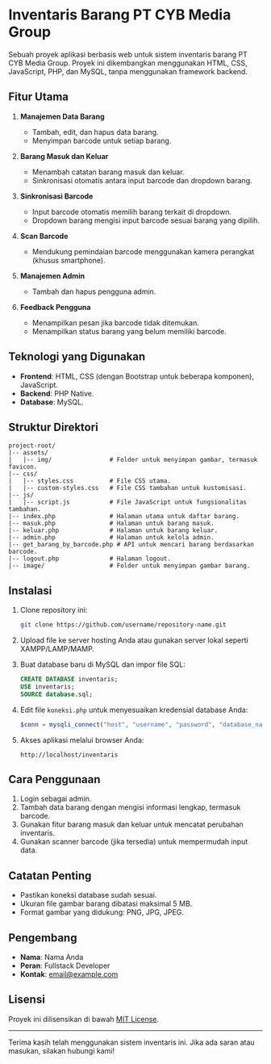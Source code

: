 # Inventaris Barang PT CYB Media Group

Sebuah proyek aplikasi berbasis web untuk sistem inventaris barang PT CYB Media Group. Proyek ini dikembangkan menggunakan HTML, CSS, JavaScript, PHP, dan MySQL, tanpa menggunakan framework backend.

## Fitur Utama

1. **Manajemen Data Barang**
   - Tambah, edit, dan hapus data barang.
   - Menyimpan barcode untuk setiap barang.

2. **Barang Masuk dan Keluar**
   - Menambah catatan barang masuk dan keluar.
   - Sinkronisasi otomatis antara input barcode dan dropdown barang.

3. **Sinkronisasi Barcode**
   - Input barcode otomatis memilih barang terkait di dropdown.
   - Dropdown barang mengisi input barcode sesuai barang yang dipilih.

4. **Scan Barcode**
   - Mendukung pemindaian barcode menggunakan kamera perangkat (khusus smartphone).

5. **Manajemen Admin**
   - Tambah dan hapus pengguna admin.

6. **Feedback Pengguna**
   - Menampilkan pesan jika barcode tidak ditemukan.
   - Menampilkan status barang yang belum memiliki barcode.

## Teknologi yang Digunakan

- **Frontend**: HTML, CSS (dengan Bootstrap untuk beberapa komponen), JavaScript.
- **Backend**: PHP Native.
- **Database**: MySQL.

## Struktur Direktori

```plaintext
project-root/
|-- assets/
|   |-- img/                # Folder untuk menyimpan gambar, termasuk favicon.
|-- css/
|   |-- styles.css          # File CSS utama.
|   |-- custom-styles.css   # File CSS tambahan untuk kustomisasi.
|-- js/
|   |-- script.js           # File JavaScript untuk fungsionalitas tambahan.
|-- index.php               # Halaman utama untuk daftar barang.
|-- masuk.php               # Halaman untuk barang masuk.
|-- keluar.php              # Halaman untuk barang keluar.
|-- admin.php               # Halaman untuk kelola admin.
|-- get_barang_by_barcode.php # API untuk mencari barang berdasarkan barcode.
|-- logout.php              # Halaman logout.
|-- image/                  # Folder untuk menyimpan gambar barang.
```

## Instalasi

1. Clone repository ini:

   ```bash
   git clone https://github.com/username/repository-name.git
   ```

2. Upload file ke server hosting Anda atau gunakan server lokal seperti XAMPP/LAMP/MAMP.

3. Buat database baru di MySQL dan impor file SQL:

   ```sql
   CREATE DATABASE inventaris;
   USE inventaris;
   SOURCE database.sql;
   ```

4. Edit file `koneksi.php` untuk menyesuaikan kredensial database Anda:

   ```php
   $conn = mysqli_connect("host", "username", "password", "database_name");
   ```

5. Akses aplikasi melalui browser Anda:

   ```plaintext
   http://localhost/inventaris
   ```

## Cara Penggunaan

1. Login sebagai admin.
2. Tambah data barang dengan mengisi informasi lengkap, termasuk barcode.
3. Gunakan fitur barang masuk dan keluar untuk mencatat perubahan inventaris.
4. Gunakan scanner barcode (jika tersedia) untuk mempermudah input data.

## Catatan Penting

- Pastikan koneksi database sudah sesuai.
- Ukuran file gambar barang dibatasi maksimal 5 MB.
- Format gambar yang didukung: PNG, JPG, JPEG.

## Pengembang

- **Nama**: Nama Anda
- **Peran**: Fullstack Developer
- **Kontak**: [email@example.com](mailto:email@example.com)

## Lisensi

Proyek ini dilisensikan di bawah [MIT License](LICENSE).

---

Terima kasih telah menggunakan sistem inventaris ini. Jika ada saran atau masukan, silakan hubungi kami!

